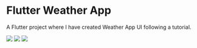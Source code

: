 # Flutter Weather App

A Flutter project where I have created Weather App UI following a tutorial.

![](https://raw.githubusercontent.com/itzpradip/flutter-weather-app-ui/main/screenshots/weather1.png)
![](https://raw.githubusercontent.com/itzpradip/flutter-weather-app-ui/main/screenshots/weather2.png)
![](https://raw.githubusercontent.com/itzpradip/flutter-weather-app-ui/main/screenshots/weather3.png)
